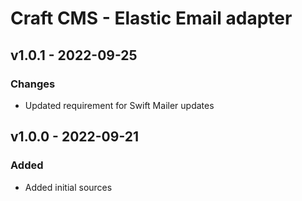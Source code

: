 # Craft CMS - Elastic Email adapter

## v1.0.1 - 2022-09-25

### Changes

- Updated requirement for Swift Mailer updates

## v1.0.0 - 2022-09-21

### Added

- Added initial sources
